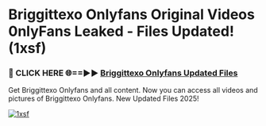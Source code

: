 # Briggittexo Onlyfans Original Videos 0nlyFans Leaked - Files Updated! (1xsf)

<h3>🔴 CLICK HERE 🌐==►► <a href="https://tinyurl.com/ehrbuxhb" rel="nofollow">Briggittexo Onlyfans Updated Files</a></h3>

Get Briggittexo Onlyfans and all content. Now you can access all videos and pictures of Briggittexo Onlyfans. New Updated Files 2025!

[![1xsf](https://i.imgur.com/lVYEuWS.gif)](https://tinyurl.com/ehrbuxhb)
